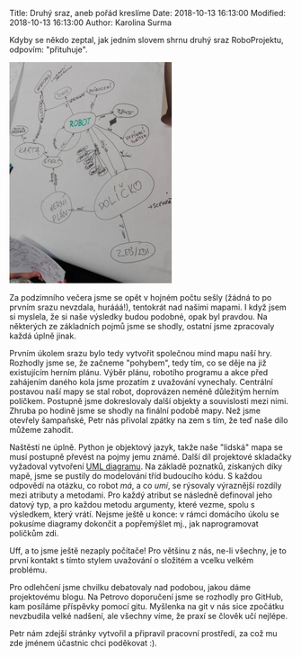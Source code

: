 Title: Druhý sraz, aneb pořád kreslíme
Date: 2018-10-13 16:13:00
Modified: 2018-10-13 16:13:00
Author: Karolina Surma


 Kdyby se někdo zeptal, jak jedním slovem shrnu druhý sraz RoboProjektu, odpovím: "přituhuje".

![mind mapa](./images/mindmap.jpg)

Za podzimního večera jsme se opět v hojném počtu sešly (žádná to po prvním srazu nevzdala, hurááá!), tentokrát nad našimi mapami. I když jsem si myslela, že si naše výsledky budou podobné, opak byl pravdou. Na některých ze základních pojmů jsme se shodly, ostatní jsme zpracovaly každá úplně jinak.

Prvním úkolem srazu bylo tedy vytvořit společnou mind mapu naší hry. Rozhodly jsme se, že začneme "pohybem", tedy tím, co se děje na již existujícím herním plánu. Výběr plánu, robotího programu a akce před zahájením daného kola jsme prozatím z uvažování vynechaly. Centrální postavou naší mapy se stal robot, doprovázen neméně důležitým herním políčkem. Postupně jsme dokreslovaly další objekty a souvislosti mezi nimi. Zhruba po hodině jsme se shodly na finální podobě mapy. Než jsme otevřely šampaňské, Petr nás přivolal zpátky na zem s tím, že teď naše dílo můžeme zahodit.

 Naštěstí ne úplně. Python je objektový jazyk, takže naše "lidská" mapa se musí postupně převést na pojmy jemu známé. Další díl projektové skladačky vyžadoval vytvoření [UML diagramu](https://en.wikipedia.org/wiki/Unified_Modeling_Language). Na základě poznatků, získaných díky mapě, jsme se pustily do modelování tříd budoucího kódu. S každou odpovědí na otázku, co robot *má*, a co *umí*, se rýsovaly výraznější rozdíly mezi atributy a metodami. Pro každý atribut se následně definoval jeho datový typ, a pro každou metodu argumenty, které vezme, spolu s výsledkem, který vrátí. Nejsme ještě u konce: v rámci domácího úkolu se pokusíme diagramy dokončit a popřemýšlet mj., jak naprogramovat políčkům zdi.

Uff, a to jsme ještě nezaply počítače! Pro většinu z nás, ne-li všechny, je to první kontakt s tímto stylem uvažování o složitém a vcelku velkém problému.

 Pro odlehčení jsme chvilku debatovaly nad podobou, jakou dáme projektovému blogu. Na Petrovo doporučení jsme se rozhodly pro GitHub, kam posíláme příspěvky pomocí gitu. Myšlenka na git v nás sice zpočátku nevzbudila velké nadšení, ale všechny víme, že praxí se člověk učí nejlépe.
 
Petr nám zdejší stránky vytvořil a připravil pracovní prostředí, za což mu zde jménem účastnic chci poděkovat :).


